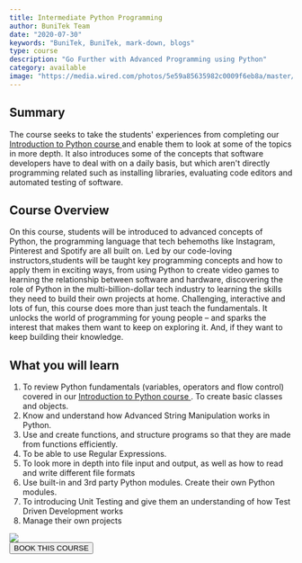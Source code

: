 ```yaml
---
title: Intermediate Python Programming
author: BuniTek Team
date: "2020-07-30"
keywords: "BuniTek, BuniTek, mark-down, blogs"
type: course
description: "Go Further with Advanced Programming using Python"
category: available
image: "https://media.wired.com/photos/5e59a85635982c0009f6eb8a/master/w_2560%2Cc_limit/python-popularity.jpg"
---
```

<div class ="markdown__content">
<h2 class='markdown__section'> <span class="test">Summary</span> </h2>
  <p class="markdown_paragraph ">
  The course seeks to take the students' experiences from completing our <a href="/courses/available/python/">Introduction to Python course </a> and enable them to look at some of the topics in more depth. It also introduces some of the concepts that software developers have to deal with on a daily basis, but which aren't directly programming related such as installing libraries, evaluating code editors and automated testing of software. 
  </p>


<h2 class='markdown__section'> Course Overview </h2>
  <p class="markdown_paragraph">
    On this course, students will be introduced to advanced concepts of Python, the programming language that tech behemoths like Instagram, Pinterest and Spotify are all built on. Led by our code-loving instructors,students will be taught key programming concepts and how to apply them in exciting ways, from using Python to create video games to learning the relationship between software and hardware, discovering the role of Python in the multi-billion-dollar tech industry to learning the skills they need to build their own projects at home. Challenging, interactive and lots of fun, this course does more than just teach the fundamentals. It unlocks the world of programming for young people – and sparks the interest that makes them want to keep on exploring it. And, if they want to keep building their knowledge.
  </p>



<h2 class='markdown__section'>  What you will learn </h2>
  <ol>
    <li>To review Python fundamentals (variables, operators and flow control) covered in  our <a href="/courses/available/python/">Introduction to Python course </a>. To create basic classes and objects. </li>
    <li>Know and understand how Advanced String Manipulation works in Python.</li>
    <li>Use and create functions, and structure programs so that they are made from functions efficiently.</li>
    <li>To be able to use Regular Expressions.</li>
    <li>To look more in depth into file input and output, as well as how to read and write different file formats</li>
    <li>Use built-in and 3rd party Python modules. Create their own Python modules. </li>
    <li>To introducing Unit Testing and give them an understanding of how Test Driven Development works</li>
    <li>Manage their own projects  </li>
  </ol>

<img class="markdown__image" src="https://d31ezp3r8jwmks.cloudfront.net/variants/ZnTFGoiQcUK8G592RqXyodbQ/d2e337a4f6900f8d0798c596eb0607a8e0c2fbddb6a7ab7afcd60009c119d4c7" />
<br><a href="https://forms.gle/YshP2RryEUeqiXqH9" target="_blank"><button class="markdown__button is-primary has-bg-primary">BOOK THIS COURSE  <div class="markdown__button__overlay"></div></button> </a>


</div>
